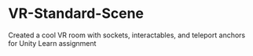 # VR-Standard-Scene
 
Created a cool VR room with sockets, interactables, and teleport anchors for Unity Learn assignment
